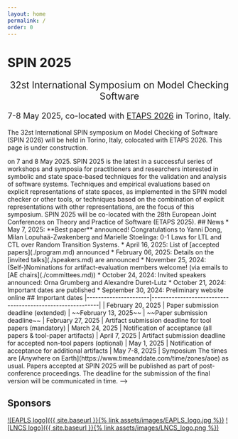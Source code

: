 ```yaml
---
layout: home
permalink: /
order: 0
---
```


# SPIN 2025

<p style="text-align: center;font-size:21px">
32st International Symposium on Model Checking Software
</p>

<p style="margin-bottom:5mm;"></p>

<p style="text-align: center;font-size:18px">
7-8 May 2025, co-located with <a href="https://etaps.org/2026/">ETAPS 2026</a> in Torino, Italy.
</p>

The 32st International SPIN symposium on Model Checking of Software (SPIN 2026) will be held in Torino, Italy, colocated with ETAPS 2026. This page is under construction.

<!-->
 on 7 and 8 May 2025. SPIN 2025 is the latest in a successful series of workshops and symposia for practitioners and researchers interested in symbolic and state space-based techniques for the validation and analysis of software systems. Techniques and empirical evaluations based on explicit representations of state spaces, as implemented in the SPIN model checker or other tools, or techniques based on the combination of explicit representations with other representations, are the focus of this symposium.

SPIN 2025 will be co-located with the 28th European Joint Conferences on Theory and Practice of Software (ETAPS 2025).

## News
* May 7, 2025: **Best paper** announced! Congratulations to Yanni Dong, Milan Lopuhaä-Zwakenberg and Marielle Stoelinga: 0-1 Laws for LTL and CTL over Random Transition Systems.
* April 16, 2025: List of [accepted papers](./program.md) announced
* February 06, 2025: Details on the [invited talks](./speakers.md) are announced
* November 25, 2024: (Self-)Nominations for artifact-evaluation members welcome! (via emails to [AE chairs](./committees.md))
* October 24, 2024: Invited speakers announced: Orna Grumberg and Alexandre Duret-Lutz
* October 21, 2024: Important dates are published
* September 30, 2024: Preliminary website online

## Important dates

|----------------------|-----------------------------------------------------------|
| February 20, 2025  | Paper submission deadline (extended)
| ~~February 13, 2025~~  | ~~Paper submission deadline~~
| February 27, 2025    | Artifact submission deadline for tool papers (mandatory)
|    March 24, 2025    | Notification of acceptance (all papers & tool-paper artifacts)
|    April  7, 2025    | Artifact submission deadline for accepted non-tool papers (optional)
|      May  1, 2025    | Notification of acceptance for additional artifacts
|     May 7-8, 2025    | Symposium

The times are [Anywhere on Earth](https://www.timeanddate.com/time/zones/aoe) as usual.

Papers accepted at SPIN 2025 will be published as part of post-conference proceedings.
The deadline for the submission of the final version will be communicated in time.
-->

## Sponsors
[![EAPLS logo]({{ site.baseurl }}{% link assets/images/EAPLS_logo.jpg %})](https://eapls.org/)
[![LNCS logo]({{ site.baseurl }}{% link assets/images/LNCS_logo.png %})](https://www.springer.com/gp/computer-science/lncs)
